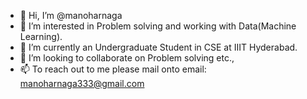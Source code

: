 - 👋 Hi, I’m @manoharnaga
- 👀 I’m interested in Problem solving and working with Data(Machine Learning).
- 🌱 I’m currently an Undergraduate Student in CSE at IIIT Hyderabad.
- 💞️ I’m looking to collaborate on Problem solving etc.,
- 📫 To reach out to me please mail onto 
      email: manoharnaga333@gmail.com
<!---
manoharnaga/manoharnaga is a ✨ special ✨ repository because its `README.md` (this file) appears on your GitHub profile.
You can click the Preview link to take a look at your changes.
--->
